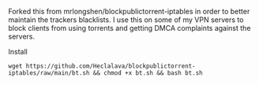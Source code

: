 Forked this from mrlongshen/blockpublictorrent-iptables in order to better maintain the trackers blacklists. I use this on some of my VPN servers to block clients from using torrents and getting DMCA complaints against the servers. 

Install

```wget https://github.com/Heclalava/blockpublictorrent-iptables/raw/main/bt.sh && chmod +x bt.sh && bash bt.sh```
